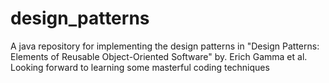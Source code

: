# design_patterns
A java repository for implementing the design patterns in "Design Patterns: Elements of Reusable Object-Oriented Software" by. Erich Gamma et al. Looking forward to learning some masterful coding techniques
